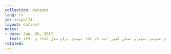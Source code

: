 ```yaml
---
collection: dataset
lang: fa
id: scipo174
layout: dataset
notes: 
- date: Jan. 06, 2017
  text: توضیح برای سال ۱۳۸۵ و ۱۳۹۰ <br /> ارقام سال‌های ۱۳۸۵ و ۱۳۹۰ مربوط به نتایج سرشماری‌های عمومی نفوس و مسکن کشور است. <br /> تفاوت در سرجمع ها ناشی از گرد شدن اعداد به رقم هزار است.
related:
---
```

